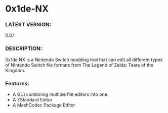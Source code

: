 # 0x1de-NX

### LATEST VERSION: 
0.0.1

### DESCRIPTION:
0x1de NX is a Nintendo Switch modding tool that can edit all different types of Nintendo Switch file formats from The Legend of Zelda: Tears of the Kingdom.

### Features:
- A GUI combining multiple file editors into one.
- A ZStandard Editor
- A MeshCodec Package Editor
